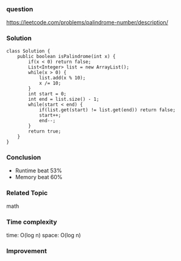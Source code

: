### question
https://leetcode.com/problems/palindrome-number/description/
### Solution
```
class Solution {
    public boolean isPalindrome(int x) {
        if(x < 0) return false;
        List<Integer> list = new ArrayList();
        while(x > 0) {
            list.add(x % 10);
            x /= 10;
        }
        int start = 0;
        int end = list.size() - 1;
        while(start < end) {
            if(list.get(start) != list.get(end)) return false;
            start++;
            end--;
        }
        return true;
    }
}
```
### Conclusion
- Runtime beat 53%
- Memory beat 60%

### Related Topic
math

### Time complexity
time: O(log n)
space: O(log n)

### Improvement